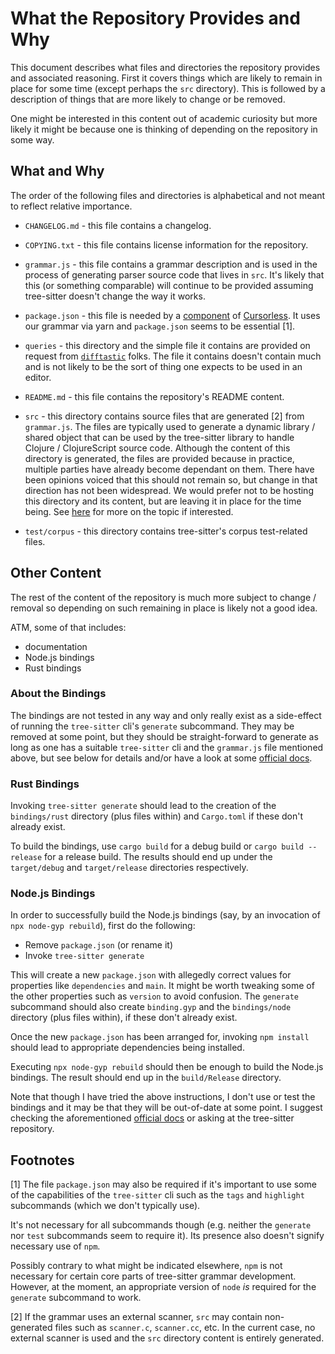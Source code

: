 # What the Repository Provides and Why

This document describes what files and directories the repository
provides and associated reasoning.  First it covers things which are
likely to remain in place for some time (except perhaps the `src`
directory).  This is followed by a description of things that are more
likely to change or be removed.

One might be interested in this content out of academic curiosity but
more likely it might be because one is thinking of depending on the
repository in some way.

## What and Why

The order of the following files and directories is alphabetical and
not meant to reflect relative importance.

* `CHANGELOG.md` - this file contains a changelog.

* `COPYING.txt` - this file contains license information for the
  repository.

* `grammar.js` - this file contains a grammar description and is used
  in the process of generating parser source code that lives in `src`.
  It's likely that this (or something comparable) will continue to be
  provided assuming tree-sitter doesn't change the way it works.

* `package.json` - this file is needed by a
  [component](https://github.com/cursorless-dev/vscode-parse-tree/) of
  [Cursorless](https://www.cursorless.org/).  It uses our grammar via
  yarn and `package.json` seems to be essential [1].

* `queries` - this directory and the simple file it contains are
  provided on request from
  [`difftastic`](https://github.com/Wilfred/difftastic) folks.  The
  file it contains doesn't contain much and is not likely to be the
  sort of thing one expects to be used in an editor.

* `README.md` - this file contains the repository's README content.

* `src` - this directory contains source files that are generated [2]
  from `grammar.js`.  The files are typically used to generate a
  dynamic library / shared object that can be used by the tree-sitter
  library to handle Clojure / ClojureScript source code.  Although the
  content of this directory is generated, the files are provided
  because in practice, multiple parties have already become dependant
  on them.  There have been opinions voiced that this should not
  remain so, but change in that direction has not been widespread.  We
  would prefer not to be hosting this directory and its content, but
  are leaving it in place for the time being.  See
  [here](https://github.com/sogaiu/ts-questions/blob/master/questions/should-parser-source-be-committed/README.md)
  for more on the topic if interested.

* `test/corpus` - this directory contains tree-sitter's corpus
  test-related files.

## Other Content

The rest of the content of the repository is much more subject to
change / removal so depending on such remaining in place is likely not
a good idea.

ATM, some of that includes:

* documentation
* Node.js bindings
* Rust bindings

### About the Bindings

The bindings are not tested in any way and only really exist as a
side-effect of running the `tree-sitter` cli's `generate` subcommand.
They may be removed at some point, but they should be straight-forward
to generate as long as one has a suitable `tree-sitter` cli and the
`grammar.js` file mentioned above, but see below for details and/or
have a look at some [official
docs](https://github.com/tree-sitter/tree-sitter/blob/master/docs/section-3-creating-parsers.md#command-generate).

### Rust Bindings

Invoking `tree-sitter generate` should lead to the creation of the
`bindings/rust` directory (plus files within) and `Cargo.toml` if
these don't already exist.

To build the bindings, use `cargo build` for a debug build or `cargo
build --release` for a release build.  The results should end up under
the `target/debug` and `target/release` directories respectively.

### Node.js Bindings

In order to successfully build the Node.js bindings (say, by an
invocation of `npx node-gyp rebuild`), first do the following:

* Remove `package.json` (or rename it)
* Invoke `tree-sitter generate`

This will create a new `package.json` with allegedly correct values
for properties like `dependencies` and `main`.  It might be worth
tweaking some of the other properties such as `version` to avoid
confusion.  The `generate` subcommand should also create `binding.gyp`
and the `bindings/node` directory (plus files within), if these don't
already exist.

Once the new `package.json` has been arranged for, invoking `npm
install` should lead to appropriate dependencies being installed.

Executing `npx node-gyp rebuild` should then be enough to build the
Node.js bindings.  The result should end up in the `build/Release`
directory.

Note that though I have tried the above instructions, I don't use or
test the bindings and it may be that they will be out-of-date at some
point.  I suggest checking the aforementioned [official
docs](https://github.com/tree-sitter/tree-sitter/blob/master/docs/section-3-creating-parsers.md#command-generate)
or asking at the tree-sitter repository.

## Footnotes

[1] The file `package.json` may also be required if it's important to
use some of the capabilities of the `tree-sitter` cli such as the
`tags` and `highlight` subcommands (which we don't typically use).

It's not necessary for all subcommands though (e.g. neither the
`generate` nor `test` subcommands seem to require it).  Its presence
also doesn't signify necessary use of `npm`.

Possibly contrary to what might be indicated elsewhere, `npm` is
not necessary for certain core parts of tree-sitter grammar
development.  However, at the moment, an appropriate version of `node`
_is_ required for the `generate` subcommand to work.

[2] If the grammar uses an external scanner, `src` may contain
non-generated files such as `scanner.c`, `scanner.cc`, etc.  In the
current case, no external scanner is used and the `src` directory
content is entirely generated.
